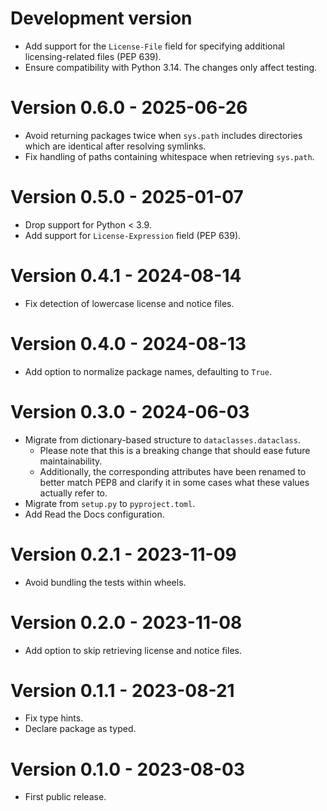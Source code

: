 # Development version

* Add support for the `License-File` field for specifying additional licensing-related files (PEP 639).
* Ensure compatibility with Python 3.14. The changes only affect testing.

# Version 0.6.0 - 2025-06-26

* Avoid returning packages twice when `sys.path` includes directories which are
  identical after resolving symlinks.
* Fix handling of paths containing whitespace when retrieving `sys.path`.

# Version 0.5.0 - 2025-01-07

* Drop support for Python < 3.9.
* Add support for `License-Expression` field (PEP 639).

# Version 0.4.1 - 2024-08-14

* Fix detection of lowercase license and notice files.

# Version 0.4.0 - 2024-08-13

* Add option to normalize package names, defaulting to `True`.

# Version 0.3.0 - 2024-06-03

* Migrate from dictionary-based structure to `dataclasses.dataclass`.
  * Please note that this is a breaking change that should ease future maintainability.
  * Additionally, the corresponding attributes have been renamed to better match PEP8
    and clarify it in some cases what these values actually refer to. 
* Migrate from `setup.py` to `pyproject.toml`.
* Add Read the Docs configuration.

# Version 0.2.1 - 2023-11-09

* Avoid bundling the tests within wheels.

# Version 0.2.0 - 2023-11-08

* Add option to skip retrieving license and notice files.

# Version 0.1.1 - 2023-08-21

* Fix type hints.
* Declare package as typed.

# Version 0.1.0 - 2023-08-03

* First public release.
